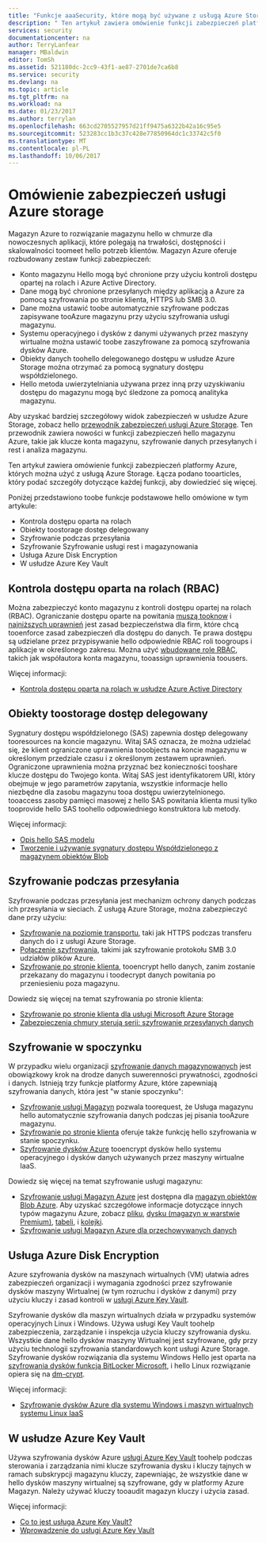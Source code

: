 ```yaml
---
title: "Funkcje aaaSecurity, które mogą być używane z usługą Azure Storage | Dokumentacja firmy Microsoft"
description: " Ten artykuł zawiera omówienie funkcji zabezpieczeń platformy Azure core hello, których można użyć z usługą Azure Storage. "
services: security
documentationcenter: na
author: TerryLanfear
manager: MBaldwin
editor: TomSh
ms.assetid: 521180dc-2cc9-43f1-ae87-2701de7ca6b8
ms.service: security
ms.devlang: na
ms.topic: article
ms.tgt_pltfrm: na
ms.workload: na
ms.date: 01/23/2017
ms.author: terrylan
ms.openlocfilehash: 663cd2705527957d21ff9475a6322b42a16c95e5
ms.sourcegitcommit: 523283cc1b3c37c428e77850964dc1c33742c5f0
ms.translationtype: MT
ms.contentlocale: pl-PL
ms.lasthandoff: 10/06/2017
---
```

# <a name="azure-storage-security-overview"></a>Omówienie zabezpieczeń usługi Azure storage
Magazyn Azure to rozwiązanie magazynu hello w chmurze dla nowoczesnych aplikacji, które polegają na trwałości, dostępności i skalowalności toomeet hello potrzeb klientów. Magazyn Azure oferuje rozbudowany zestaw funkcji zabezpieczeń:

* Konto magazynu Hello mogą być chronione przy użyciu kontroli dostępu opartej na rolach i Azure Active Directory.
* Dane mogą być chronione przesyłanych między aplikacją a Azure za pomocą szyfrowania po stronie klienta, HTTPS lub SMB 3.0.
* Dane można ustawić toobe automatycznie szyfrowane podczas zapisywane tooAzure magazynu przy użyciu szyfrowania usługi magazynu.
* Systemu operacyjnego i dysków z danymi używanych przez maszyny wirtualne można ustawić toobe zaszyfrowane za pomocą szyfrowania dysków Azure.
* Obiekty danych toohello delegowanego dostępu w usłudze Azure Storage można otrzymać za pomocą sygnatury dostępu współdzielonego.
* Hello metoda uwierzytelniania używana przez inną przy uzyskiwaniu dostępu do magazynu mogą być śledzone za pomocą analityka magazynu.

Aby uzyskać bardziej szczegółowy widok zabezpieczeń w usłudze Azure Storage, zobacz hello [przewodnik zabezpieczeń usługi Azure Storage](../storage/common/storage-security-guide.md). Ten przewodnik zawiera nowości w funkcji zabezpieczeń hello magazynu Azure, takie jak klucze konta magazynu, szyfrowanie danych przesyłanych i rest i analiza magazynu.

Ten artykuł zawiera omówienie funkcji zabezpieczeń platformy Azure, których można użyć z usługą Azure Storage. Łącza podano tooarticles, który podać szczegóły dotyczące każdej funkcji, aby dowiedzieć się więcej.

Poniżej przedstawiono toobe funkcje podstawowe hello omówione w tym artykule:

* Kontrola dostępu oparta na rolach
* Obiekty toostorage dostęp delegowany
* Szyfrowanie podczas przesyłania
* Szyfrowanie Szyfrowanie usługi rest i magazynowania
* Usługa Azure Disk Encryption
* W usłudze Azure Key Vault

## <a name="role-based-access-control-rbac"></a>Kontrola dostępu oparta na rolach (RBAC)
Można zabezpieczyć konto magazynu z kontroli dostępu opartej na rolach (RBAC). Ograniczanie dostępu oparte na powitania [muszą tooknow](https://en.wikipedia.org/wiki/Need_to_know) i [najniższych uprawnień](https://en.wikipedia.org/wiki/Principle_of_least_privilege) jest zasad bezpieczeństwa dla firm, które chcą tooenforce zasad zabezpieczeń dla dostępu do danych. Te prawa dostępu są udzielane przez przypisywanie hello odpowiednie RBAC roli toogroups i aplikacje w określonego zakresu. Można użyć [wbudowane role RBAC](../active-directory/role-based-access-built-in-roles.md), takich jak współautora konta magazynu, tooassign uprawnienia toousers.

Więcej informacji:

* [Kontrola dostępu oparta na rolach w usłudze Azure Active Directory](../active-directory/role-based-access-control-configure.md)

## <a name="delegated-access-toostorage-objects"></a>Obiekty toostorage dostęp delegowany
Sygnatury dostępu współdzielonego (SAS) zapewnia dostęp delegowany tooresources na koncie magazynu. Witaj SAS oznacza, że można udzielać się, że klient ograniczone uprawnienia tooobjects na koncie magazynu w określonym przedziale czasu i z określonym zestawem uprawnień. Ograniczone uprawnienia można przyznać bez konieczności tooshare klucze dostępu do Twojego konta. Witaj SAS jest identyfikatorem URI, który obejmuje w jego parametrów zapytania, wszystkie informacje hello niezbędne dla zasobu magazynu tooa dostępu uwierzytelnionego. tooaccess zasoby pamięci masowej z hello SAS powitania klienta musi tylko tooprovide hello SAS toohello odpowiedniego konstruktora lub metody.

Więcej informacji:

* [Opis hello SAS modelu](../storage/common/storage-dotnet-shared-access-signature-part-1.md)
* [Tworzenie i używanie sygnatury dostępu Współdzielonego z magazynem obiektów Blob](../storage/blobs/storage-dotnet-shared-access-signature-part-2.md)

## <a name="encryption-in-transit"></a>Szyfrowanie podczas przesyłania
Szyfrowanie podczas przesyłania jest mechanizm ochrony danych podczas ich przesyłania w sieciach. Z usługą Azure Storage, można zabezpieczyć dane przy użyciu:

* [Szyfrowanie na poziomie transportu](../storage/common/storage-security-guide.md#encryption-in-transit), taki jak HTTPS podczas transferu danych do i z usługi Azure Storage.
* [Połączenie szyfrowania](../storage/common/storage-security-guide.md#using-encryption-during-transit-with-azure-file-shares), takimi jak szyfrowanie protokołu SMB 3.0 udziałów plików Azure.
* [Szyfrowanie po stronie klienta](../storage/common/storage-security-guide.md#using-client-side-encryption-to-secure-data-that-you-send-to-storage), tooencrypt hello danych, zanim zostanie przekazany do magazynu i toodecrypt danych powitania po przeniesieniu poza magazynu.

Dowiedz się więcej na temat szyfrowania po stronie klienta:

* [Szyfrowanie po stronie klienta dla usługi Microsoft Azure Storage](https://blogs.msdn.microsoft.com/windowsazurestorage/2015/04/28/client-side-encryption-for-microsoft-azure-storage-preview/)
* [Zabezpieczenia chmury sterują serii: szyfrowanie przesyłanych danych](http://blogs.microsoft.com/cybertrust/2015/08/10/cloud-security-controls-series-encrypting-data-in-transit/)

## <a name="encryption-at-rest"></a>Szyfrowanie w spoczynku
W przypadku wielu organizacji [szyfrowanie danych magazynowanych](https://blogs.microsoft.com/cybertrust/2015/09/10/cloud-security-controls-series-encrypting-data-at-rest/) jest obowiązkowy krok na drodze danych suwerenności prywatności, zgodności i danych. Istnieją trzy funkcje platformy Azure, które zapewniają szyfrowania danych, która jest "w stanie spoczynku":

* [Szyfrowanie usługi Magazyn](../storage/common/storage-security-guide.md#encryption-at-rest) pozwala toorequest, że Usługa magazynu hello automatycznie szyfrowania danych podczas jej pisania tooAzure magazynu.
* [Szyfrowanie po stronie klienta](../storage/common/storage-security-guide.md#client-side-encryption) oferuje także funkcję hello szyfrowania w stanie spoczynku.
* [Szyfrowanie dysków Azure](../storage/common/storage-security-guide.md#using-azure-disk-encryption-to-encrypt-disks-used-by-your-virtual-machines) tooencrypt dysków hello systemu operacyjnego i dysków danych używanych przez maszyny wirtualne IaaS.

Dowiedz się więcej na temat szyfrowanie usługi magazynu:

* [Szyfrowanie usługi Magazyn Azure](https://azure.microsoft.com/services/storage/) jest dostępna dla [magazyn obiektów Blob Azure](https://azure.microsoft.com/services/storage/blobs/). Aby uzyskać szczegółowe informacje dotyczące innych typów magazynu Azure, zobacz [pliku](https://azure.microsoft.com/services/storage/files/), [dysku (magazyn w warstwie Premium)](https://azure.microsoft.com/services/storage/premium-storage/), [tabeli](https://azure.microsoft.com/services/storage/tables/), i [kolejki](https://azure.microsoft.com/services/storage/queues/).
* [Szyfrowanie usługi Magazyn Azure dla przechowywanych danych](../storage/common/storage-service-encryption.md)

## <a name="azure-disk-encryption"></a>Usługa Azure Disk Encryption
Azure szyfrowania dysków na maszynach wirtualnych (VM) ułatwia adres zabezpieczeń organizacji i wymagania zgodności przez szyfrowanie dysków maszyny Wirtualnej (w tym rozruchu i dysków z danymi) przy użyciu kluczy i zasad kontroli w [usługi Azure Key Vault](https://azure.microsoft.com/services/key-vault/).

Szyfrowanie dysków dla maszyn wirtualnych działa w przypadku systemów operacyjnych Linux i Windows. Używa usługi Key Vault toohelp zabezpieczenia, zarządzanie i inspekcja użycia kluczy szyfrowania dysku. Wszystkie dane hello dysków maszyny Wirtualnej jest szyfrowane, gdy przy użyciu technologii szyfrowania standardowych kont usługi Azure Storage. Szyfrowanie dysków rozwiązania dla systemu Windows Hello jest oparta na [szyfrowania dysków funkcją BitLocker Microsoft](https://technet.microsoft.com/library/cc732774.aspx), i hello Linux rozwiązanie opiera się na [dm-crypt](https://en.wikipedia.org/wiki/Dm-crypt).

Więcej informacji:

* [Szyfrowanie dysków Azure dla systemu Windows i maszyn wirtualnych systemu Linux IaaS](https://gallery.technet.microsoft.com/Azure-Disk-Encryption-for-a0018eb0)

## <a name="azure-key-vault"></a>W usłudze Azure Key Vault
Używa szyfrowania dysków Azure [usługi Azure Key Vault](https://azure.microsoft.com/services/key-vault/) toohelp podczas sterowania i zarządzania nimi klucze szyfrowania dysku i kluczy tajnych w ramach subskrypcji magazynu kluczy, zapewniając, że wszystkie dane w hello dysków maszyny wirtualnej są szyfrowane, gdy w platformy Azure Magazyn. Należy używać kluczy tooaudit magazyn kluczy i użycia zasad.

Więcej informacji:

* [Co to jest usługa Azure Key Vault?](../key-vault/key-vault-whatis.md)
* [Wprowadzenie do usługi Azure Key Vault](../key-vault/key-vault-get-started.md)
